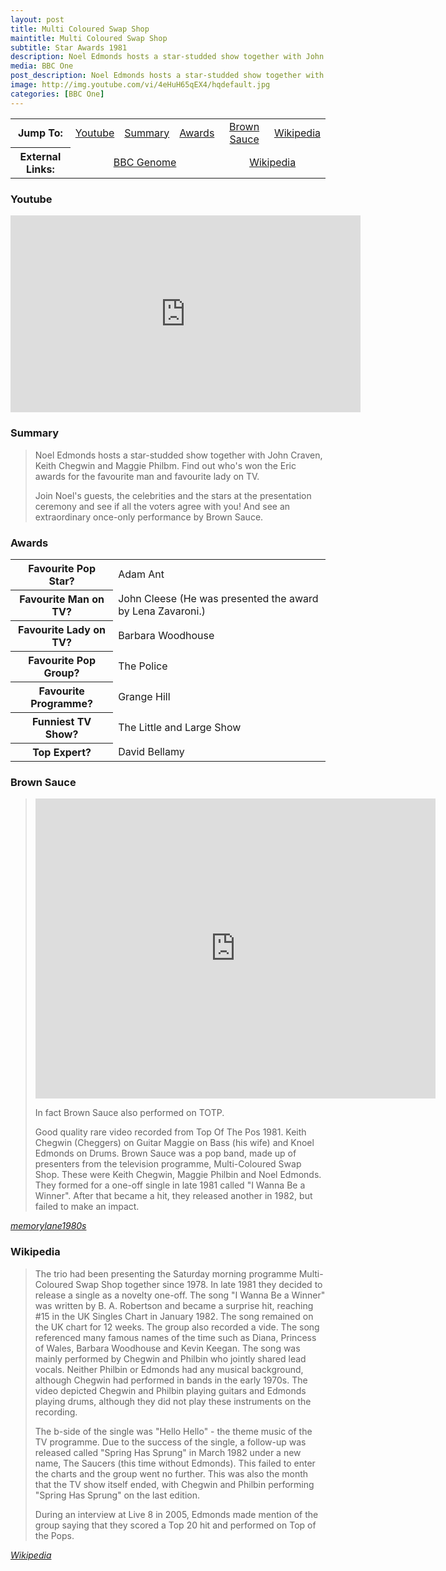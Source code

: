 ```yaml
---
layout: post
title: Multi Coloured Swap Shop
maintitle: Multi Coloured Swap Shop
subtitle: Star Awards 1981
description: Noel Edmonds hosts a star-studded show together with John Craven, Keith Chegwin and Maggie Philbm. Find out who's won the Eric awards for the favourite man and favourite lady on TV.
media: BBC One
post_description: Noel Edmonds hosts a star-studded show together with John Craven, Keith Chegwin and Maggie Philbm. Find out who's won the Eric awards for the favourite man and favourite lady on TV.
image: http://img.youtube.com/vi/4eHuH65qEX4/hqdefault.jpg
categories: [BBC One]
---
```


<table>
<tr align="center">
<th>Jump To:</th>
<td><a href="#youtube">Youtube</a></td>
<td><a href="#summary">Summary</a></td>
<td><a href="#awards">Awards</a></td>
<td><a href="#brown-sauce">Brown Sauce</a></td>
<td><a href="#wikipedia">Wikipedia</a></td>
</tr>
<tr align="center">
<th>External Links:</th>
<td colspan="3"><a href="https://genome.ch.bbc.co.uk/2cdaf69eeff74dc6b324747c7b71ca33">BBC Genome</a></td>
<td colspan="2"><a href="https://en.wikipedia.org/wiki/Brown_Sauce_(band)">Wikipedia</a></td>
</tr>
</table>

### Youtube
<div class="responsive-video"><iframe width="560" height="315" src="https://www.youtube.com/embed/cnCH4lNoy3U" title="YouTube video player" frameborder="0" allow="accelerometer; autoplay; clipboard-write; encrypted-media; gyroscope; picture-in-picture" allowfullscreen></iframe></div>

### Summary
> Noel Edmonds hosts a star-studded show together with John Craven, Keith Chegwin and Maggie Philbm. Find out who's won the Eric awards for the favourite man and favourite lady on TV.
>
> Join Noel's guests, the celebrities and the stars at the presentation ceremony and see if all the voters agree with you! And see an extraordinary once-only performance by Brown Sauce.

### Awards
<table>
<tr>
<th>Favourite Pop Star?</th>
<td>Adam Ant</td>
</tr>

<tr>
<th>Favourite Man on TV?</th>
<td>John Cleese (He was presented the award by Lena Zavaroni.)</td>
</tr>

<tr>
<th>Favourite Lady on TV?</th>
<td>Barbara Woodhouse</td>
</tr>

<tr>
<th>Favourite Pop Group?</th>
<td>The Police</td>
</tr>

<tr>
<th>Favourite Programme?</th>
<td>Grange Hill</td>
</tr>

<tr>
<th>Funniest TV Show?</th>
<td>The Little and Large Show</td>
</tr>

<tr>
<th>Top Expert?</th>
<td>David Bellamy</td>
</tr>
</table>

### Brown Sauce
> <div class="responsive-video"><iframe width="640px" height="480px" src="https://www.youtube.com/embed/4eHuH65qEX4?rel=0&showinfo=1" frameborder="0" allowfullscreen=""></iframe></div>
>
> In fact Brown Sauce also performed on TOTP.
>
> Good quality rare video recorded from Top Of The Pos 1981. Keith Chegwin (Cheggers) on Guitar Maggie on Bass (his wife) and Knoel Edmonds on Drums. Brown Sauce was a pop band, made up of presenters from the television programme, Multi-Coloured Swap Shop. These were Keith Chegwin, Maggie Philbin and Noel Edmonds. They formed for a one-off single in late 1981 called "I Wanna Be a Winner". After that became a hit, they released another in 1982, but failed to make an impact.

<cite>[memorylane1980s](https://youtu.be/4eHuH65qEX4)</cite>

### Wikipedia
> The trio had been presenting the Saturday morning programme Multi-Coloured Swap Shop together since 1978. In late 1981 they decided to release a single as a novelty one-off. The song "I Wanna Be a Winner" was written by B. A. Robertson and became a surprise hit, reaching #15 in the UK Singles Chart in January 1982. The song remained on the UK chart for 12 weeks. The group also recorded a vide. The song referenced many famous names of the time such as Diana, Princess of Wales, Barbara Woodhouse and Kevin Keegan. The song was mainly performed by Chegwin and Philbin who jointly shared lead vocals. Neither Philbin or Edmonds had any musical background, although Chegwin had performed in bands in the early 1970s. The video depicted Chegwin and Philbin playing guitars and Edmonds playing drums, although they did not play these instruments on the recording.
>
> The b-side of the single was "Hello Hello" - the theme music of the TV programme. Due to the success of the single, a follow-up was released called "Spring Has Sprung" in March 1982 under a new name, The Saucers (this time without Edmonds). This failed to enter the charts and the group went no further. This was also the month that the TV show itself ended, with Chegwin and Philbin performing "Spring Has Sprung" on the last edition.
>
> During an interview at Live 8 in 2005, Edmonds made mention of the group saying that they scored a Top 20 hit and performed on Top of the Pops.

<cite>[Wikipedia](https://en.wikipedia.org/wiki/Brown_Sauce_(band))</cite>

